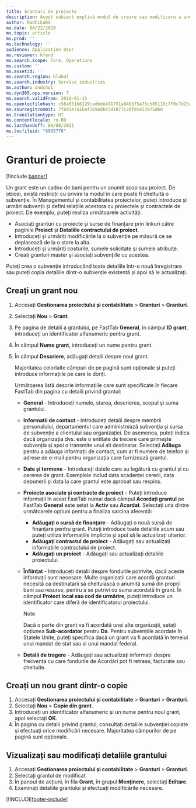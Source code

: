 ```yaml
---
title: Granturi de proiecte
description: Acest subiect explică modul de creare sau modificare a unei subvenții.
author: RadhikaRS
ms.date: 04/22/2020
ms.topic: article
ms.prod: ''
ms.technology: ''
audience: Application User
ms.reviewer: kfend
ms.search.scope: Core, Operations
ms.custom: ''
ms.assetid: ''
ms.search.region: Global
ms.search.industry: Service industries
ms.author: andchoi
ms.dyn365.ops.version: 7
ms.search.validFrom: 2019-01-15
ms.openlocfilehash: c58a051b8129cadbde491751a946b75a75cb85118c7f0c7d25a06d322ffea596
ms.sourcegitcommit: 7f8d1e7a16af769adb43d1877c28fdce53975db8
ms.translationtype: HT
ms.contentlocale: ro-RO
ms.lasthandoff: 08/06/2021
ms.locfileid: "6995776"
---
```

# <a name="project-grants"></a>Granturi de proiecte

[!include [banner](../includes/banner.md)]

Un grant este un cadou de bani pentru un anumit scop sau proiect. De obicei, există restricții cu privire la modul în care poate fi cheltuită o subvenție. În Managementul și contabilitatea proiectelor, puteți introduce și urmări subvenții și defini relațiile acestora cu proiectele și contractele de proiect. De exemplu, puteți realiza următoarele activități:

- Asociați granturi cu proiecte și surse de finanțare prin linkuri către paginile **Proiect** și **Detaliile contractului de proiect**.
- Introduceți și urmăriți modificările la o subvenție pe măsură ce se deplasează de la o stare la alta.
- Introduceți și urmăriți costurile, sumele solicitate și sumele atribuite.
- Creați granturi master și asociați subvențiile cu acestea.

Puteți crea o subvenție introducând toate detaliile într-o nouă înregistrare sau puteți copia detaliile dintr-o subvenție existentă și apoi să le actualizați.

## <a name="create-a-new-grant"></a>Creați un grant nou

1. Accesați **Gestionarea proiectului și contabilitate** \> **Granturi** \> **Granturi**.
2. Selectați **Nou** \> **Grant**.
3. Pe pagina de detalii a grantului, pe FastTab **General**, în câmpul **ID grant**, introduceți un identificator alfanumeric pentru grant.
4. În câmpul **Nume grant**, introduceți un nume pentru grant.
5. În câmpul **Descriere**, adăugați detalii despre noul grant.

    Majoritatea celorlalte câmpuri de pe pagină sunt opționale și puteți introduce informațiile pe care le doriți.

    Următoarea listă descrie informațiile care sunt specificate în fiecare FastTab din pagina cu detalii privind grantul:

    - **General** - Introduceți numele, starea, descrierea, scopul și suma grantului.
    - **Informatii de contact** - Introduceți detalii despre membrii personalului, departamentul care administrează subvenția și sursa de subvenție a clientului sau organizației. De asemenea, puteți indica dacă organizația dvs. este o entitate de trecere care primește subvenția și apoi o transmite unui alt destinatar. Selectați **Adăuga** pentru a adăuga informații de contact, cum ar fi numere de telefon și adrese de e-mail pentru organizația care furnizează grantul.
    - **Date și termene** - Introduceți datele care au legătură cu grantul și cu cererea de grant. Exemplele includ data scadenței cererii, data depunerii și data la care grantul este aprobat sau respins.
    - **Proiecte asociate și contracte de proiect** - Puteți introduce informații în acest FastTab numai dacă câmpul **Acordați grantul** pe FastTab **General** este setat la **Activ** sau **Acordat**. Selectați una dintre următoarele opțiuni pentru a finaliza sarcina aferentă:

        - **Adăugați o sursă de finanțare** - Adăugați o nouă sursă de finanțare pentru grant. Puteți introduce toate detaliile acum sau puteți utiliza informațiile implicite și apoi să le actualizați ulterior.
        - **Adăugați contractul de proiect** - Adăugați sau actualizați informațiile contractului de proiect.
        - **Adăugați un proiect** - Adăugați sau actualizați detaliile proiectului.

    - **Înființat** - Introduceți detalii despre fondurile potrivite, dacă aceste informații sunt necesare. Multe organizații care acordă granturi necesită ca destinatarii să cheltuiască o anumită sumă din proprii bani sau resurse, pentru a se potrivi cu suma acordată în grant. În câmpul **Proiect local sau cod de urmărire**, puteți introduce un identificator care diferă de identificatorul proiectului.

        > [!NOTE]
        > Dacă o parte din grant va fi acordată unei alte organizații, setați opțiunea **Sub-acordator** pentru **Da**. Pentru subvențiile acordate în Statele Unite, puteți specifica dacă un grant va fi acordată în temeiul unui mandat de stat sau al unui mandat federal.

    - **Detalii de tragere** - Adăugați sau actualizați informații despre frecvența cu care fondurile de Acordări pot fi retrase, facturate sau cheltuite.

## <a name="create-a-new-grant-from-a-copy"></a>Creați un nou grant dintr-o copie

1. Accesați **Gestionarea proiectului și contabilitate** \> **Granturi** \> **Granturi**.
2. Selectați **Nou** \> **Copie din grant**.
3. Introduceți un identificator alfanumeric și un nume pentru noul grant, apoi selectați **OK**.
4. În pagina cu detalii privind grantul, consultați detaliile subvenției copiate și efectuați orice modificări necesare. Majoritatea câmpurilor de pe pagină sunt opționale.

## <a name="view-or-modify-grant-details"></a>Vizualizați sau modificați detaliile grantului

1. Accesați **Gestionarea proiectului și contabilitate** \> **Granturi** \> **Granturi**.
2. Selectați grantul de modificat.
3. În panoul de acțiuni, în fila **Grant**, în grupul **Menținere**, selectați **Editare**.
4. Examinați detaliile grantului și efectuați modificările necesare.


[!INCLUDE[footer-include](../includes/footer-banner.md)]